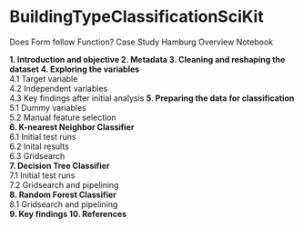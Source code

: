 # BuildingTypeClassificationSciKit
Does Form follow Function? Case Study Hamburg
Overview Notebook

**1. Introduction and objective
2. Metadata
3. Cleaning and reshaping the dataset
4. Exploring the variables** <br>
    4.1 Target variable <br>
    4.2 Independent variables<br>
    4.3 Key findings after initial analysis
**5. Preparing the data for classification**<br>
    5.1 Dummy variables<br>
    5.2 Manual feature selection<br>
**6. K-nearest Neighbor Classifier**<br>
    6.1 Initial test runs<br>
    6.2 Inital results<br>
    6.3 Gridsearch<br>
**7. Decision Tree Classifier**<br>
    7.1 Initial test runs<br>
    7.2 Gridsearch and pipelining<br>
**8. Random Forest Classifier**<br>
    8.1 Gridsearch and pipelining<br>
**9. Key findings
10. References**

